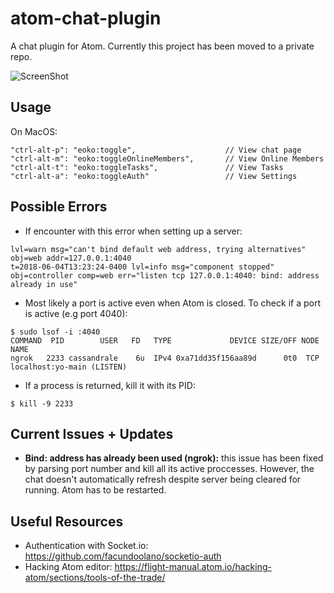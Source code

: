 # atom-chat-plugin
A chat plugin for Atom. Currently this project has been moved to a private repo. 

![ScreenShot](https://user-images.githubusercontent.com/22923895/40329544-e2cab944-5d17-11e8-9874-695f9524f373.png)


## Usage
On MacOS: 
```
"ctrl-alt-p": "eoko:toggle",                    // View chat page
"ctrl-alt-m": "eoko:toggleOnlineMembers",       // View Online Members
"ctrl-alt-t": "eoko:toggleTasks",               // View Tasks
"ctrl-alt-a": "eoko:toggleAuth"                 // View Settings 
``` 


## Possible Errors
* If encounter with this error when setting up a server: 
```
lvl=warn msg="can't bind default web address, trying alternatives" obj=web addr=127.0.0.1:4040
t=2018-06-04T13:23:24-0400 lvl=info msg="component stopped" obj=controller comp=web err="listen tcp 127.0.0.1:4040: bind: address already in use"
``` 

* Most likely a port is active even when Atom is closed. To check if a port is active (e.g port 4040): 
```
$ sudo lsof -i :4040 
COMMAND  PID        USER   FD   TYPE             DEVICE SIZE/OFF NODE NAME
ngrok   2233 cassandrale    6u  IPv4 0xa71dd35f156aa89d      0t0  TCP localhost:yo-main (LISTEN) 
```
* If a process is returned, kill it with its PID: 
``` 
$ kill -9 2233 
``` 

## Current Issues + Updates
* **Bind: address has already been used (ngrok):** this issue has been fixed by parsing port number and kill all its active proccesses. However, the chat doesn't automatically refresh despite server being cleared for running. Atom has to be restarted. 

## Useful Resources
* Authentication with Socket.io: https://github.com/facundoolano/socketio-auth
* Hacking Atom editor: https://flight-manual.atom.io/hacking-atom/sections/tools-of-the-trade/ 


